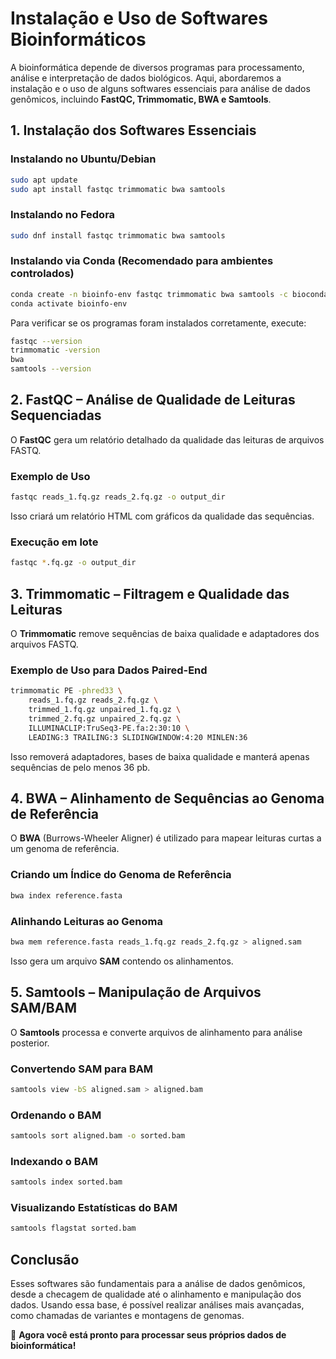#  **Instalação e Uso de Softwares Bioinformáticos**  

A bioinformática depende de diversos programas para processamento, análise e interpretação de dados biológicos. Aqui, abordaremos a instalação e o uso de alguns softwares essenciais para análise de dados genômicos, incluindo **FastQC, Trimmomatic, BWA e Samtools**.


##  **1. Instalação dos Softwares Essenciais**  

### **Instalando no Ubuntu/Debian**  

```bash
sudo apt update
sudo apt install fastqc trimmomatic bwa samtools
```

###  **Instalando no Fedora**  

```bash
sudo dnf install fastqc trimmomatic bwa samtools
```

###  **Instalando via Conda** (Recomendado para ambientes controlados)  

```bash
conda create -n bioinfo-env fastqc trimmomatic bwa samtools -c bioconda -y
conda activate bioinfo-env
```

Para verificar se os programas foram instalados corretamente, execute:  

```bash
fastqc --version
trimmomatic -version
bwa
samtools --version
```

##  **2. FastQC – Análise de Qualidade de Leituras Sequenciadas**  
O **FastQC** gera um relatório detalhado da qualidade das leituras de arquivos FASTQ.  

###  **Exemplo de Uso**  

```bash
fastqc reads_1.fq.gz reads_2.fq.gz -o output_dir
```
Isso criará um relatório HTML com gráficos da qualidade das sequências.  

###  **Execução em lote**  

```bash
fastqc *.fq.gz -o output_dir
```

## **3. Trimmomatic – Filtragem e Qualidade das Leituras**  
O **Trimmomatic** remove sequências de baixa qualidade e adaptadores dos arquivos FASTQ.  

###  **Exemplo de Uso para Dados Paired-End**  

```bash
trimmomatic PE -phred33 \
    reads_1.fq.gz reads_2.fq.gz \
    trimmed_1.fq.gz unpaired_1.fq.gz \
    trimmed_2.fq.gz unpaired_2.fq.gz \
    ILLUMINACLIP:TruSeq3-PE.fa:2:30:10 \
    LEADING:3 TRAILING:3 SLIDINGWINDOW:4:20 MINLEN:36
```

Isso removerá adaptadores, bases de baixa qualidade e manterá apenas sequências de pelo menos 36 pb.

## **4. BWA – Alinhamento de Sequências ao Genoma de Referência**  
O **BWA** (Burrows-Wheeler Aligner) é utilizado para mapear leituras curtas a um genoma de referência.  

###  **Criando um Índice do Genoma de Referência**  

```bash
bwa index reference.fasta
```

###  **Alinhando Leituras ao Genoma**  

```bash
bwa mem reference.fasta reads_1.fq.gz reads_2.fq.gz > aligned.sam
```

Isso gera um arquivo **SAM** contendo os alinhamentos.

##  **5. Samtools – Manipulação de Arquivos SAM/BAM**  
O **Samtools** processa e converte arquivos de alinhamento para análise posterior.

###  **Convertendo SAM para BAM**  

```bash
samtools view -bS aligned.sam > aligned.bam
```

###  **Ordenando o BAM**  

```bash
samtools sort aligned.bam -o sorted.bam
```

###  **Indexando o BAM**  

```bash
samtools index sorted.bam
```

###  **Visualizando Estatísticas do BAM**  

```bash
samtools flagstat sorted.bam
```

## **Conclusão**  
Esses softwares são fundamentais para a análise de dados genômicos, desde a checagem de qualidade até o alinhamento e manipulação dos dados. Usando essa base, é possível realizar análises mais avançadas, como chamadas de variantes e montagens de genomas.

🚀 **Agora você está pronto para processar seus próprios dados de bioinformática!**
